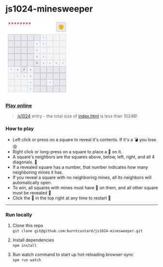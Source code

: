 # js1024-minesweeper

<img src="https://github.com/burntcustard/js1024-minesweeper/blob/main/screenshot-x1.png?raw=true" width="208" height="248" alt="Screenshot of the game, showing flags in the top left a button with a smiley face in the top right, and a 10 by 10 grid of buttons in the center, some with flags some with numbers on."/>

### [Play online](https://burnt.io/js1024-minesweeper)

> [js1024](https://js1024.fun/) entry - the total size of [index.html](index.html) is less than 1024B!

### How to play

- Left click or press on a square to reveal it's contents. If it's a 💣 you lose 😵
- Right click or long-press on a square to place a 🚩 on it.
- A square's neighbors are the squares above, below, left, right, and all 4 diagonals. 🔆
- If a revealed square has a number, that number indicates how many neighboring mines it has.
- If you reveal a square with no neighboring mines, all its neighbors will automatically open.
- To win, all squares with mines must have 🚩 on them, and all other square must be revealed 🤩
- Click the 🙂 in the top right at any time to restart 🔁

---

### Run locally

1. Clone this repo  
  `git clone git@github.com:burntcustard/js1024-minesweeper.git`

2. Install dependencies  
  `npm install`

3. Run watch command to start up hot-reloading browser-sync  
  `npm run watch`
